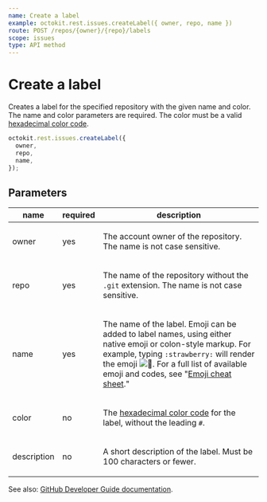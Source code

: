 ```yaml
---
name: Create a label
example: octokit.rest.issues.createLabel({ owner, repo, name })
route: POST /repos/{owner}/{repo}/labels
scope: issues
type: API method
---
```


# Create a label

Creates a label for the specified repository with the given name and color. The name and color parameters are required. The color must be a valid [hexadecimal color code](http://www.color-hex.com/).

```js
octokit.rest.issues.createLabel({
  owner,
  repo,
  name,
});
```

## Parameters

<table>
  <thead>
    <tr>
      <th>name</th>
      <th>required</th>
      <th>description</th>
    </tr>
  </thead>
  <tbody>
    <tr><td>owner</td><td>yes</td><td>

The account owner of the repository. The name is not case sensitive.

</td></tr>
<tr><td>repo</td><td>yes</td><td>

The name of the repository without the `.git` extension. The name is not case sensitive.

</td></tr>
<tr><td>name</td><td>yes</td><td>

The name of the label. Emoji can be added to label names, using either native emoji or colon-style markup. For example, typing `:strawberry:` will render the emoji ![:strawberry:](https://github.githubassets.com/images/icons/emoji/unicode/1f353.png ":strawberry:"). For a full list of available emoji and codes, see "[Emoji cheat sheet](https://github.com/ikatyang/emoji-cheat-sheet)."

</td></tr>
<tr><td>color</td><td>no</td><td>

The [hexadecimal color code](http://www.color-hex.com/) for the label, without the leading `#`.

</td></tr>
<tr><td>description</td><td>no</td><td>

A short description of the label. Must be 100 characters or fewer.

</td></tr>
  </tbody>
</table>

See also: [GitHub Developer Guide documentation](https://docs.github.com/rest/issues/labels#create-a-label).
